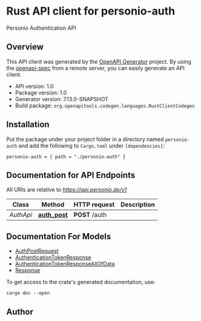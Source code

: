 # Rust API client for personio-auth

Personio Authentication API


## Overview

This API client was generated by the [OpenAPI Generator](https://openapi-generator.tech) project.  By using the [openapi-spec](https://openapis.org) from a remote server, you can easily generate an API client.

- API version: 1.0
- Package version: 1.0
- Generator version: 7.13.0-SNAPSHOT
- Build package: `org.openapitools.codegen.languages.RustClientCodegen`

## Installation

Put the package under your project folder in a directory named `personio-auth` and add the following to `Cargo.toml` under `[dependencies]`:

```
personio-auth = { path = "./personio-auth" }
```

## Documentation for API Endpoints

All URIs are relative to *https://api.personio.de/v1*

Class | Method | HTTP request | Description
------------ | ------------- | ------------- | -------------
*AuthApi* | [**auth_post**](docs/AuthApi.md#auth_post) | **POST** /auth | 


## Documentation For Models

 - [AuthPostRequest](docs/AuthPostRequest.md)
 - [AuthenticationTokenResponse](docs/AuthenticationTokenResponse.md)
 - [AuthenticationTokenResponseAllOfData](docs/AuthenticationTokenResponseAllOfData.md)
 - [Response](docs/Response.md)


To get access to the crate's generated documentation, use:

```
cargo doc --open
```

## Author



